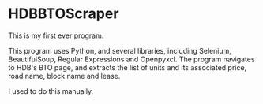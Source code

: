 # HDBBTOScraper

This is my first ever program.

This program uses Python, and several libraries, including Selenium, BeautifulSoup, Regular Expressions and Openpyxcl.
The program navigates to HDB's BTO page, and extracts the list of units and its associated price, road name, block name and lease.

I used to do this manually.
